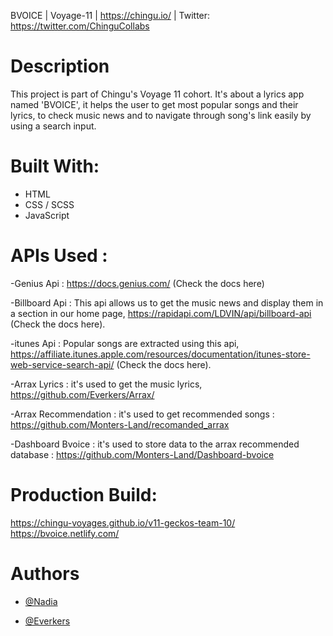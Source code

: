 BVOICE | Voyage-11 | https://chingu.io/ | Twitter: https://twitter.com/ChinguCollabs


# Description

This project is part of Chingu's Voyage 11 cohort.
It's about a lyrics app named 'BVOICE', it helps the user to get most popular songs and their lyrics, to check music news and to navigate through song's link easily by using a search input.

# Built With:

- HTML
- CSS / SCSS
- JavaScript

# APIs Used : 

-Genius Api : https://docs.genius.com/ (Check the docs here)

-Billboard Api : This api allows us to get the music news and display them in a section in our home page, https://rapidapi.com/LDVIN/api/billboard-api (Check the docs here).

-itunes Api : Popular songs are extracted using this api, https://affiliate.itunes.apple.com/resources/documentation/itunes-store-web-service-search-api/ (Check the docs here).

-Arrax Lyrics : it's used to get the music lyrics, https://github.com/Everkers/Arrax/

-Arrax Recommendation : it's used to get recommended songs : https://github.com/Monters-Land/recomanded_arrax

-Dashboard Bvoice : it's used to store data to the arrax recommended database : https://github.com/Monters-Land/Dashboard-bvoice

# Production Build:

https://chingu-voyages.github.io/v11-geckos-team-10/
https://bvoice.netlify.com/
# Authors

- [@Nadia](https://github.com/LaasriNadia)

- [@Everkers](https://github.com/Everkers)


